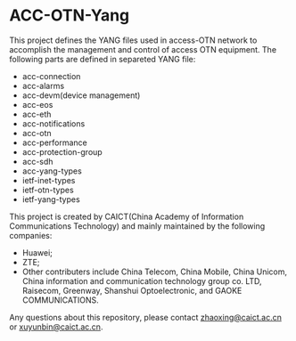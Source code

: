 # ACC-OTN-Yang

This project defines the YANG files used in access-OTN network to accomplish the management and control of access OTN equipment. The following parts are defined in separeted YANG file:
- acc-connection
- acc-alarms
- acc-devm(device management)
- acc-eos
- acc-eth
- acc-notifications
- acc-otn
- acc-performance
- acc-protection-group
- acc-sdh
- acc-yang-types
- ietf-inet-types
- ietf-otn-types
- ietf-yang-types

This project is created by CAICT(China Academy of Information Communications Technology) and mainly maintained by the following companies:
- Huawei;
- ZTE;
- Other contributers include China Telecom, China Mobile, China Unicom, China information and communication technology group co. LTD, Raisecom, Greenway, Shanshui Optoelectronic, and GAOKE COMMUNICATIONS. 

Any questions about this repository, please contact zhaoxing@caict.ac.cn or xuyunbin@caict.ac.cn.

